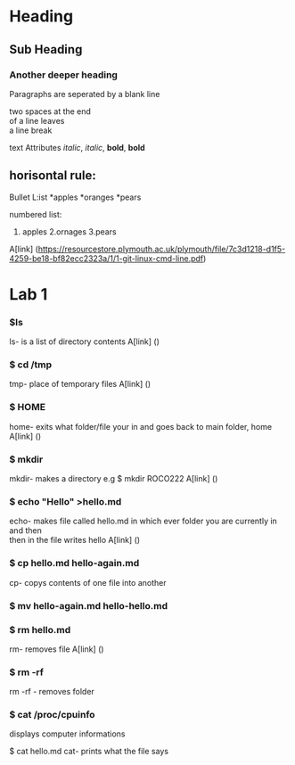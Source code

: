 # Heading 
## Sub Heading
### Another deeper heading

Paragraphs are seperated by a blank line

two spaces at the end  
of a line leaves  
a line break

text Attributes
_italic_, *italic*, __bold__, **bold**

horisontal rule:
---
Bullet L:ist
*apples
*oranges
*pears

numbered list:
1. apples
2.ornages
3.pears

A[link] 
  (https://resourcestore.plymouth.ac.uk/plymouth/file/7c3d1218-d1f5-4259-be18-bf82ecc2323a/1/1-git-linux-cmd-line.pdf)
  
#  Lab 1
### $ls
ls- is a list of directory contents
A[link]
 ()

### $ cd /tmp
tmp- place of temporary files
A[link]
  ()

### $ HOME
home- exits what folder/file your in and goes back to 
main folder, home
  A[link]
    ()

### $ mkdir
mkdir- makes a directory e.g $ mkdir ROCO222
A[link]
  ()
  
### $ echo "Hello" >hello.md
echo- makes file called hello.md in which ever folder you are currently in and then   
then in the file writes hello
A[link]
  ()
  
### $ cp hello.md hello-again.md
cp- copys contents of one file into another

### $ mv hello-again.md hello-hello.md


### $ rm hello.md
rm- removes file
A[link]
  ()
  
### $ rm -rf
rm -rf - removes folder

### $ cat /proc/cpuinfo
displays computer informations 
  
$ cat hello.md
cat- prints what the file says
